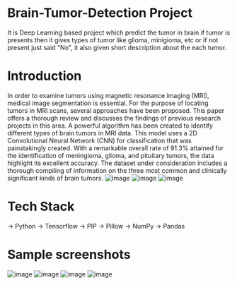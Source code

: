 # Brain-Tumor-Detection Project
It is Deep Learning based project which predict the tumor in brain if tumor is presents then it gives types of tumor like glioma, minigioma, etc or if not present just said "No", it also given short description about the each tumor.
# Introduction
In order to examine tumors using magnetic resonance imaging (MRI), medical image segmentation is essential. For the purpose of locating tumors in MRI scans, several approaches have been proposed. This paper offers a thorough review and discusses the findings of previous research projects in this area. A powerful algorithm has been created to identify different types of brain tumors in MRI data. This model uses a 2D Convolutional Neural Network (CNN) for classification that was painstakingly created. With a remarkable overall rate of 91.3% attained for the identification of meningioma, glioma, and pituitary tumors, the data highlight its excellent accuracy. The dataset under consideration includes a thorough compiling of information on the three most common and clinically significant kinds of brain tumors. 
![image](https://github.com/user-attachments/assets/96b80b4c-6dab-46a5-981d-3a155694a36d)
![image](https://github.com/user-attachments/assets/eb3ee0b1-ac75-4f47-a169-782ed25cecac)
![image](https://github.com/user-attachments/assets/517d88fa-50b1-42d4-8c48-a18df3ee3804)

# Tech Stack
-> Python
-> Tensorflow
-> PIP
-> Pillow
-> NumPy
-> Pandas

# Sample screenshots

![image](https://github.com/user-attachments/assets/216be43a-ef4a-4796-a037-864e9e2a7d49)
![image](https://github.com/user-attachments/assets/a60cc093-0b2b-4a8f-9103-8d9e54254831)
![image](https://github.com/user-attachments/assets/36f19a9b-a3dc-4216-ab56-d8cac46e2ce5)
![image](https://github.com/user-attachments/assets/47605514-8b6e-4839-99c8-937791d79e32)


